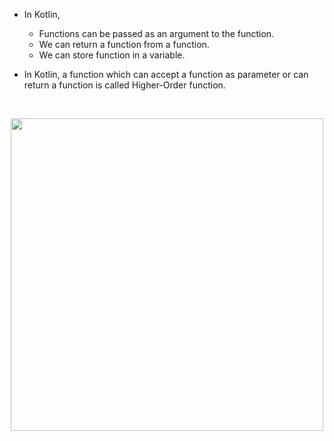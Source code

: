 - In Kotlin, 
  - Functions can be passed as an argument to the function.
  - We can return a function from a function.
  - We can store function in a variable.

- In Kotlin, a function which can accept a function as parameter or can return a function is called Higher-Order function. 

<br>

<p align="center">
<img width="500" src="https://user-images.githubusercontent.com/94545831/213203758-e324492e-3c78-44f7-a9cf-bbaf41b2375b.jpg" /></p>
